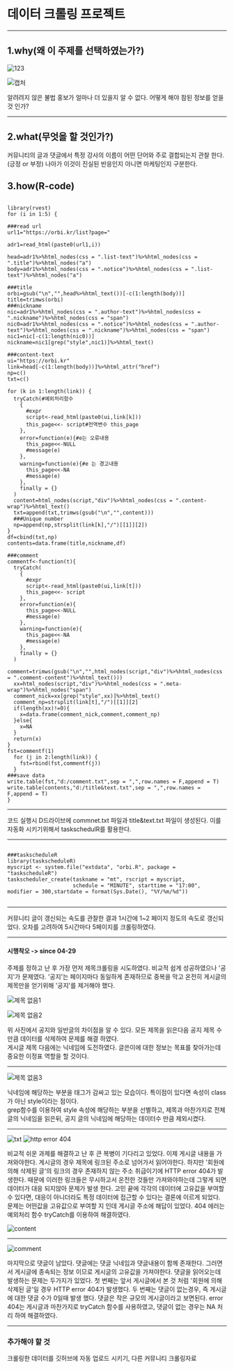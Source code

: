 # 데이터 크롤링 프로젝트
------------------

## 1.why(왜 이 주제를 선택하였는가?)

![123](https://user-images.githubusercontent.com/49007889/57361504-7ce75500-71b7-11e9-9008-95d0b1559cb6.PNG)

![캡처](https://user-images.githubusercontent.com/49007889/57361224-e9ae1f80-71b6-11e9-8ec8-4086b8d1575b.PNG)


알려려지 않은 불법 홍보가 얼마나 더 있을지 알 수 없다. 어떻게 해야 참된 정보를 얻을것 인가?

---------------------

## 2.what(무엇을 할 것인가?)

<p>커뮤니티의 글과 댓글에서 특정 강사의 이름이 어떤 단어와 주로 결합되는지 관찰 한다.(긍정 or 부정) 
나아가 이것이 진실된 반응인지 아니면 마케팅인지 구분한다.</p>

## 3.how(R-code)

<pre><code>
library(rvest)
for (i in 1:5) {

###read url
url1="https://orbi.kr/list?page="

adr1=read_html(paste0(url1,i))

head=adr1%>%html_nodes(css = ".list-text")%>%html_nodes(css = ".title")%>%html_nodes("a")
body=adr1%>%html_nodes(css = ".notice")%>%html_nodes(css = ".list-text")%>%html_nodes("a")

###title
orbi=gsub("\n","",head%>%html_text())[-c(1:length(body))]
title=trimws(orbi)
###nickname
nic=adr1%>%html_nodes(css = ".author-text")%>%html_nodes(css = ".nickname")%>%html_nodes(css = "span")
nic0=adr1%>%html_nodes(css = ".notice")%>%html_nodes(css = ".author-text")%>%html_nodes(css = ".nickname")%>%html_nodes(css = "span")
nic1=nic[-c(1:length(nic0))]
nickname=nic1[grep("style",nic1)]%>%html_text()

###content-text
ui="https://orbi.kr"
link=head[-c(1:length(body))]%>%html_attr("href")
np=c()
txt=c()

for (k in 1:length(link)) {
  tryCatch(#예외처리함수
    {
      #expr
      script<-read_html(paste0(ui,link[k]))
      this_page<<- script#전역변수 this_page
    },
    error=function(e){#e는 오류내용
      this_page<<-NULL
      #message(e)
    },
    warning=function(e){#e 는 경고내용
      this_page<<-NA
      #message(e)
    },
    finally = {}
  )
  content=html_nodes(script,"div")%>%html_nodes(css = ".content-wrap")%>%html_text()
  txt=append(txt,trimws(gsub("\n","",content)))
  ###Unique number
  np=append(np,strsplit(link[k],"/")[[1]][2])
}
df=cbind(txt,np)
contents=data.frame(title,nickname,df)

###comment
commentf<-function(t){
  tryCatch(
    {
      #expr
      script<-read_html(paste0(ui,link[t]))
      this_page<<- script
    },
    error=function(e){
      this_page<<-NULL
      #message(e)
    },
    warning=function(e){
      this_page<<-NA
      #message(e)
    },
    finally = {}
  )
  comment=trimws(gsub("\n","",html_nodes(script,"div")%>%html_nodes(css = ".comment-content")%>%html_text()))
  xx=html_nodes(script,"div")%>%html_nodes(css = ".meta-wrap")%>%html_nodes("span")
  comment_nick=xx[grep("style",xx)]%>%html_text()
  comment_np=strsplit(link[t],"/")[[1]][2]
  if(length(xx)!=0){
    x=data.frame(comment_nick,comment,comment_np)
  }else{
    x=NA
  }
  return(x)
}
fst=commentf(1)
  for (j in 2:length(link)) {
    fst=rbind(fst,commentf(j))
  }
###save data
write.table(fst,"d:/comment.txt",sep = ",",row.names = F,append = T)
write.table(contents,"d:/title&text.txt",sep = ",",row.names = F,append = T)
}
</code></pre>

-------------------------

<p>
  코드 실행시 D드라이브에 commnet.txt 파일과 title&text.txt 파일이 생성된다.
이를 자동화 시키기위해서 taskschedulR를 활용한다.
</p>

---------------------------

<pre><code>
###taskscheduleR
library(taskscheduleR)
myscript <- system.file("extdata", "orbi.R", package = "taskscheduleR")
taskscheduler_create(taskname = "mt", rscript = myscript,
                     schedule = "MINUTE", starttime = "17:00", modifier = 300,startdate = format(Sys.Date(), "%Y/%m/%d"))

</code></pre>

-----------------------------

<p>
  커뮤니티 글이 갱신되는 속도를 관찰한 결과 1시간에 1~2 페이지 정도의 속도로 갱신되었다. 오차를 고려하여 5시간마다 5페이지를 크롤링하였다.
</p>

-----------------------------

#### 시행착오 -> since 04-29 
<p>
  주제를 정하고 난 후 가장 먼저 제목크롤링을 시도하였다. 비교적 쉽게 성공하였으나 '공지'가 문제였다. '공지'는 페이지마다 동일하게 존재하므로 중복을 막고 온전히 게시글의 제목만을 얻기위해 '공지'를 제거해야 했다.
</p>

![제목 없음1](https://user-images.githubusercontent.com/49007889/57380639-5390ee00-71e4-11e9-8d67-e5f757bd4539.png)

![제목 없음2](https://user-images.githubusercontent.com/49007889/57380977-05301f00-71e5-11e9-95d3-ceefcd1058fc.png)

<p>위 사진에서 공지와 일반글의 차이점을 알 수 있다. 모든 제목을 읽은다음 공지 제목 수 만큼 데이터를 삭제하여 문제를 해결 하였다. <br>
  게시글 제목 다음에는 닉네임에 도전하였다. 글쓴이에 대한 정보는 목표를 찾아가는데 중요한 이정표 역할을 할 것이다. 
</p>

-------------

![제목 없음3](https://user-images.githubusercontent.com/49007889/57384050-d3ba5200-71ea-11e9-817d-b17c40743128.png)

<p>
  닉네임에 해당하는 부분을 <span> 태그가 감싸고 있는 모습이다. 특이점이 있다면 속성이 class가 아닌 style이라는 점이다.<br> grep함수를 이용하여 style 속성에 해당하는 부분을 선별하고, 제목과 마찬가지로 전체 글의 닉네임을 읽은뒤, 공지 글의 닉네임에 해당하는 데이터수 만큼 제외시켰다.
</p>
  
--------------

![txt](https://user-images.githubusercontent.com/49007889/57383876-863de500-71ea-11e9-91e0-92b21db816d6.png)
![http error 404](https://user-images.githubusercontent.com/49007889/57383880-8807a880-71ea-11e9-9cbe-ee2240481be3.png)

<p> 비교적 쉬운 과제를 해결하고 난 후 큰 복병이 기다리고 있었다. 이제 게시글 내용을 가져와야한다. 게시글의 경우 제목에 링크된 주소로 넘어가서 읽어야한다. 하지만 '회원에 의해 삭제된 글'의 링크의 경우 존재하지 않는 주소 취급이기에 HTTP error 404가 발생한다. 때문에 이러한 링크들은 무시하고서 온전한 것들만 가져와야하는데 그렇게 되면 데이터가 대응 되지않아 문제가 발생 한다. 고민 끝에 각각의 데이터에 고유값을 부여할 수 있다면, 대응이 아니더라도 특정 데이터에 접근할 수 있다는 결론에 이르게 되었다. 문제는 어떤값을 고유값으로 부여할 지 인데 게시글 주소에 해답이 있었다.
404 에러는 예외처리 함수 tryCatch를 이용하여 해결하였다.</p>

![content](https://user-images.githubusercontent.com/49007889/57387797-f6039e00-71f1-11e9-98d7-daf1bef84ee6.png)

---------------

![comment](https://user-images.githubusercontent.com/49007889/57387800-f734cb00-71f1-11e9-9804-2c09083bc294.png)

<p> 마지막으로 댓글이 남았다. 댓글에는 댓글 닉네임과 댓글내용이 함께 존재한다. 그러면서 게시글에 종속되는 정보 이므로 게시글의 고유값을 가져야한다. 댓글을 읽어오는데 발생하는 문제는 두가지가 있었다. 첫 번째는 앞서 게시글에서 본 것 처럼 '회원에 의해 삭제된 글'일 경우 HTTP error 404가 발생했다. 두 번째는 댓글이 없는경우, 즉 게시글에 대한 댓글 수가 0일때 발생 했다. 댓글은 작은 규모의 게시글이라고 보면된다. error 404는 게시글과 마찬가지로 tryCatch 함수를 사용하였고, 댓글이 없는 경우는 NA 처리 하여 해결하였다.</p>

--------------

### 추가해야 할 것
<p>크롤링한 데이터를 깃허브에 자동 업로드 시키기, 다른 커뮤니티 크롤링자료 </p>
